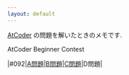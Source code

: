 ```yaml
---
layout: default
---
```

[AtCoder](https://atcoder.jp/) の問題を解いたときのメモです.

AtCoder Beginner Contest

|#092|[A問題](atcoder/abc/092/a.html)|[B問題](atcoder/abc/092/b.html)|[C問題](atcoder/arc/093/c.html)|D問題|
